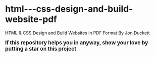 # html---css-design-and-build-website-pdf
HTML &amp; CSS Design and Build Websites in PDF Format By Jon Duckett



<strong><big>If this repository helps you in anyway, show your love  by putting a star on this project</big></strong>
